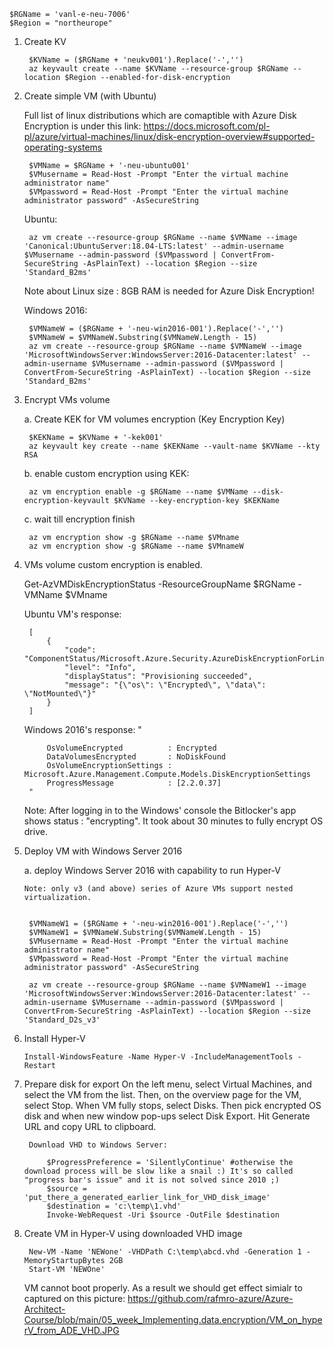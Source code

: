     $RGName = 'vanl-e-neu-7006'
    $Region = "northeurope"


1. Create KV 

        $KVName = ($RGName + 'neukv001').Replace('-','')
        az keyvault create --name $KVName --resource-group $RGName --location $Region --enabled-for-disk-encryption

2. Create simple VM (with Ubuntu)

    Full list of linux distributions which are comaptible with Azure Disk Encryption is under this link:
    https://docs.microsoft.com/pl-pl/azure/virtual-machines/linux/disk-encryption-overview#supported-operating-systems
    
        $VMName = $RGName + '-neu-ubuntu001'
        $VMusername = Read-Host -Prompt "Enter the virtual machine administrator name"
        $VMpassword = Read-Host -Prompt "Enter the virtual machine administrator password" -AsSecureString
    
    Ubuntu:
        
        az vm create --resource-group $RGName --name $VMName --image 'Canonical:UbuntuServer:18.04-LTS:latest' --admin-username $VMusername --admin-password ($VMpassword | ConvertFrom-SecureString -AsPlainText) --location $Region --size 'Standard_B2ms'
    
    Note about Linux size : 8GB RAM is needed for Azure Disk Encryption!
    
    Windows 2016:
        
        $VMNameW = ($RGName + '-neu-win2016-001').Replace('-','')
        $VMNameW = $VMNameW.Substring($VMNameW.Length - 15)
        az vm create --resource-group $RGName --name $VMNameW --image 'MicrosoftWindowsServer:WindowsServer:2016-Datacenter:latest' --admin-username $VMusername --admin-password ($VMpassword | ConvertFrom-SecureString -AsPlainText) --location $Region --size 'Standard_B2ms'
        
3. Encrypt VMs volume 

    a. Create KEK for VM volumes encryption (Key Encryption Key)
    
        $KEKName = $KVName + '-kek001'
        az keyvault key create --name $KEKName --vault-name $KVName --kty RSA
    
    b. enable custom encryption using KEK:
        
        az vm encryption enable -g $RGName --name $VMName --disk-encryption-keyvault $KVName --key-encryption-key $KEKName

    c. wait till encryption finish
        
        az vm encryption show -g $RGName --name $VMname
        az vm encryption show -g $RGName --name $VMnameW
        
4. VMs volume custom encryption is enabled.
    
    Get-AzVMDiskEncryptionStatus -ResourceGroupName $RGName -VMName $VMname
    
    Ubuntu VM's response:
    
        [
            {
                "code": "ComponentStatus/Microsoft.Azure.Security.AzureDiskEncryptionForLinux/succeeded",
                "level": "Info",
                "displayStatus": "Provisioning succeeded",
                "message": "{\"os\": \"Encrypted\", \"data\": \"NotMounted\"}"
            }
        ]
    
    Windows 2016's response:
        "

            OsVolumeEncrypted          : Encrypted
            DataVolumesEncrypted       : NoDiskFound
            OsVolumeEncryptionSettings : Microsoft.Azure.Management.Compute.Models.DiskEncryptionSettings
            ProgressMessage            : [2.2.0.37]
        "
    Note: After logging in to the Windows' console the Bitlocker's app shows status : "encrypting". It took about 30 minutes to fully encrypt OS drive.
            
5. Deploy VM with Windows Server 2016 
    
    a. deploy Windows Server 2016 with capability to run Hyper-V
    
       Note: only v3 (and above) series of Azure VMs support nested virtualization.


        $VMNameW1 = ($RGName + '-neu-win2016-001').Replace('-','')
        $VMNameW1 = $VMNameW.Substring($VMNameW.Length - 15)
        $VMusername = Read-Host -Prompt "Enter the virtual machine administrator name"
        $VMpassword = Read-Host -Prompt "Enter the virtual machine administrator password" -AsSecureString

        az vm create --resource-group $RGName --name $VMNameW1 --image 'MicrosoftWindowsServer:WindowsServer:2016-Datacenter:latest' --admin-username $VMusername --admin-password ($VMpassword | ConvertFrom-SecureString -AsPlainText) --location $Region --size 'Standard_D2s_v3'
        
6. Install Hyper-V
    
       Install-WindowsFeature -Name Hyper-V -IncludeManagementTools -Restart

7. Prepare disk for export 
        On the left menu, select Virtual Machines, and select the VM from the list. Then, on the overview page for the VM, select Stop.
        When VM fully stops, select Disks. Then pick encrypted OS disk and when new window pop-ups select Disk Export. 
        Hit Generate URL and copy URL to clipboard.
    
        Download VHD to Windows Server:
        
            $ProgressPreference = 'SilentlyContinue' #otherwise the download process will be slow like a snail :) It's so called "progress bar's issue" and it is not solved since 2010 ;)
            $source = 'put_there_a_generated_earlier_link_for_VHD_disk_image'
            $destination = 'c:\temp\1.vhd'
            Invoke-WebRequest -Uri $source -OutFile $destination
            
8. Create VM in Hyper-V using downloaded VHD image
   
        New-VM -Name 'NEWone' -VHDPath C:\temp\abcd.vhd -Generation 1 -MemoryStartupBytes 2GB
        Start-VM 'NEWOne'
    
    VM cannot boot properly.
    As a result we should get effect simialr to captured on this picture:
    https://github.com/rafmro-azure/Azure-Architect-Course/blob/main/05_week_Implementing.data.encryption/VM_on_hyperV_from_ADE_VHD.JPG
